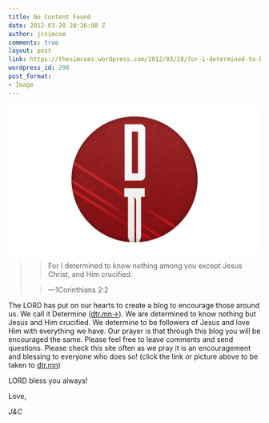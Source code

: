 ```yaml
---
title: No Content Found
date: 2012-03-28 20:26:00 Z
author: jcsimcoe
comments: true
layout: post
link: https://thesimcoes.wordpress.com/2012/03/28/for-i-determined-to-know-nothing-among-you-except/
wordpress_id: 298
post_format:
- Image
---
```


![](/public/assets/tumblr_m1m3fnnr0g1qbwpqvo1_r3_1280.png)

<blockquote>

>
> For I determined to know nothing among you except Jesus Christ, and Him crucified.
>
>

>
> —1Corinthians 2:2
>
>
</blockquote>




The LORD has put on our hearts to create a blog to encourage those around us. We call it Determine ([dtr.mn→](http://dtr.mn/)). We are determined to know nothing but Jesus and Him crucified. We determine to be followers of Jesus and love Him with everything we have. Our prayer is that through this blog you will be encouraged the same. Please feel free to leave comments and send questions. Please check this site often as we pray it is an encouragement and blessing to everyone who does so! (click the link or picture above to be taken to [dtr.mn](http://dtr.mn/))




LORD bless you always!




Love,




_J&C_
